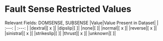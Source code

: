 



# Fault Sense Restricted Values
  
Relevant Fields: DOMSENSE, SUBSENSE
|Value|Value Present in Dataset|
| :---: | :---: |
|dextral|[ x ]|
|dipslip|[  ]|
|none|[  ]|
|normal|[ x ]|
|reverse|[ x ]|
|sinistral|[ x ]|
|strikeslip|[  ]|
|thrust|[ x ]|
|unknown|[  ]|
